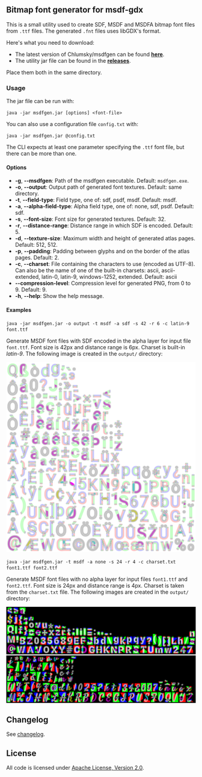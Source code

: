 ## Bitmap font generator for msdf-gdx
This is a small utility used to create SDF, MSDF and MSDFA bitmap font files from `.ttf` files.
The generated `.fnt` files uses libGDX's format. 

Here's what you need to download:
- The latest version of Chlumsky/msdfgen can be found **[here][msdfgen]**.
- The utility jar file can be found in the **[releases][releases]**.

Place them both in the same directory.

### Usage
The jar file can be run with:
```text
java -jar msdfgen.jar [options] <font-file>
```
You can also use a configuration file `config.txt` with:
```text
java -jar msdfgen.jar @config.txt 
```
The CLI expects at least one parameter specifying the `.ttf` font file, 
but there can be more than one.

#### Options
- **-g**, **--msdfgen**: Path of the msdfgen executable. Default: `msdfgen.exe`.
- **-o**, **--output**: Output path of generated font textures. Default: same directory.
- **-t**, **--field-type**: Field type, one of: sdf, psdf, msdf. Default: msdf.
- **-a**, **--alpha-field-type**: Alpha field type, one of: none, sdf, psdf. Default: sdf.
- **-s**, **--font-size**: Font size for generated textures. Default: 32.
- **-r**, **--distance-range**: Distance range in which SDF is encoded. Default: 5.
- **-d**, **--texture-size**: Maximum width and height of generated atlas pages. Default: 512, 512.
- **-p**, **--padding**: Padding between glyphs and on the border of the atlas pages. Default: 2.
- **-c**, **--charset**: File containing the characters to use (encoded as UTF-8). Can also be
the name of one of the built-in charsets: ascii, ascii-extended, latin-0, latin-9, windows-1252,
extended. Default: ascii
- **--compression-level**: Compression level for generated PNG, from 0 to 9. Default: 9.
- **-h**, **--help**: Show the help message.

#### Examples
```
java -jar msdfgen.jar -o output -t msdf -a sdf -s 42 -r 6 -c latin-9 font.ttf
```
Generate MSDF font files with SDF encoded in the alpha layer for input file `font.ttf`.
Font size is 42px and distance range is 6px. Charset is built-in *latin-9*.
The following image is created in the `output/` directory:

<img src="examples/roboto-msdfa.png" alt="MSDFA texture atlas"/><br>

```
java -jar msdfgen.jar -t msdf -a none -s 24 -r 4 -c charset.txt font1.ttf font2.ttf
```
Generate MSDF font files with no alpha layer for input files `font1.ttf` and `font2.ttf`.
Font size is 24px and distance range is 4px. Charset is taken from the `charset.txt` file.
The following images are created in the `output/` directory:

<img src="examples/roboto-bold-msdf.png" alt="MSDF texture atlas"/>
<br>
<img src="examples/satisfy-msdf.png" alt="MSDF texture atlas"/>

## Changelog
See [changelog](CHANGELOG.md).

## License
All code is licensed under [Apache License, Version 2.0](LICENSE).


[msdfgen]: https://github.com/Chlumsky/msdfgen/releases
[releases]: https://github.com/maltaisn/msdf-gdx-gen/releases
